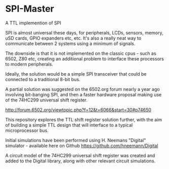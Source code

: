 # SPI-Master
A TTL implemention of SPI


SPI is almost universal these days, for peripherals, LCDs, sensors, memory, uSD cards, GPIO expanders etc, etc. It's also a really neat way to communicate between 2 systems using a minimum of signals.


The downside is that it is not implemented on the classic cpus - such as 6502, Z80 etc, creating an additional problem to interface these processors to modern peripherals.


Ideally, the solution would be a simple SPI transceiver that could be connected to a traditional 8-bit bus.


A partial solution was suggested on the 6502.org forum nearly a year ago involving bit-banging SPI, and then a faster hardware proposal making use of the 74HC299 universal shift register.


http://forum.6502.org/viewtopic.php?f=12&t=6066&start=30#p74650


This repository explores the TTL shift register solution further, with the aim of building a simple TTL design that will interface to a typical microprocessor bus.


Initial simulations have been performed using H. Neemans "Digital" simulator - available here on Github https://github.com/hneemann/Digital


A circuit model of the 74HC299 universal shift register was created and added to the Digital library, along with other relevant circuit simulations.
